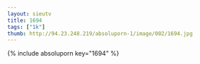 ```yaml
--- 
layout: sieutv
title: 1694
tags: ["1k"]
thumb: http://94.23.248.219/absoluporn-1/image/002/1694.jpg
---
```

{% include absoluporn key="1694" %} 

